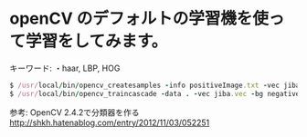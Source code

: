 # openCV のデフォルトの学習機を使って学習をしてみます。
キーワード:
・haar, LBP, HOG

```ruby
$ /usr/local/bin/opencv_createsamples -info positiveImage.txt -vec jiba.vec -num 8
$ /usr/local/bin/opencv_traincascade -data . -vec jiba.vec -bg negativeImage.txt -numPos 8 -numNeg 9 -featureType LBP -mode ALL
```

参考:
OpenCV 2.4.2で分類器を作る
http://shkh.hatenablog.com/entry/2012/11/03/052251

